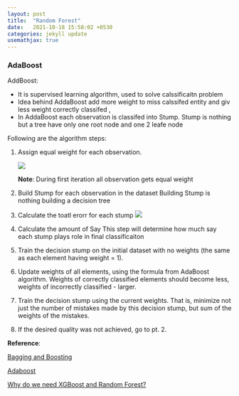 ```yaml
---
layout: post
title:  "Random Forest"
date:   2021-10-18 15:58:02 +0530
categories: jekyll update
usemathjax: true
---
```


### AdaBoost
AddBoost:
- It is supervised learning algorithm, used to solve calssificaitn problem 
- Idea behind AddaBoost add more weight to miss calssifed entity and giv less weight correctly classifed ,
- In AddaBoost each observation  is classifed into Stump. Stump is nothing but a tree have only one root node and one 2 leafe node

Following are the algorithm steps:
1. Assign equal weight for each observation.
   >
   <img src="https://render.githubusercontent.com/render/math?math=Weight = \frac{1}{Total\,  number\, of\,  sample}">
  
   **Note**: During first iteration all observation gets equal weight
2. Build Stump for each observation in the dataset
   Building Stump is nothing building a decision tree
   
3. Calculate the toatl erorr for each stump
   <img src="https://render.githubusercontent.com/render/math?math=Total\, error = \ Sum\ of\ weight\ of incorrectly\ calssifed\ observation">

4. Calculate the amount of Say
   This step will determine how much say each stump plays role in final classificaiton 



  
1. Train the decision stump on the initial dataset with no weights (the same as each element having weight = 1).

2. Update weights of all elements, using the formula from AdaBoost algorithm. Weights of correctly classified elements should become less, weights of incorrectly classified - larger.
3. Train the decision stump using the current weights. That is, minimize not just the number of mistakes made by this decision stump, but sum of the weights of the mistakes.
4. If the desired quality was not achieved, go to pt. 2.

**Reference**:

[Bagging and Boosting](https://stats.stackexchange.com/questions/18891/bagging-boosting-and-stacking-in-machine-learning)

[Adaboost](https://stackoverflow.com/questions/38829052/decision-trees-stumps-with-adaboost?rq=1)

[Why do we need XGBoost and Random Forest?](https://datascience.stackexchange.com/questions/23789/why-do-we-need-xgboost-and-random-forest/23913#23913)